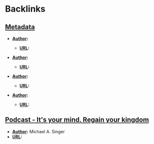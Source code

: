 
# Backlinks
## [Metadata](<Metadata.md>)
- **[Author](<Author.md>):**
    - **[URL](<URL.md>):**

- **[Author](<Author.md>):**
    - **[URL](<URL.md>):**

- **[Author](<Author.md>):**
    - **[URL](<URL.md>):**

- **[Author](<Author.md>):**
    - **[URL](<URL.md>):**

## [Podcast - It's your mind. Regain your kingdom](<Podcast - It's your mind. Regain your kingdom.md>)
- **[Author](<Author.md>):** Michael A. Singer
- **[URL](<URL.md>):**

